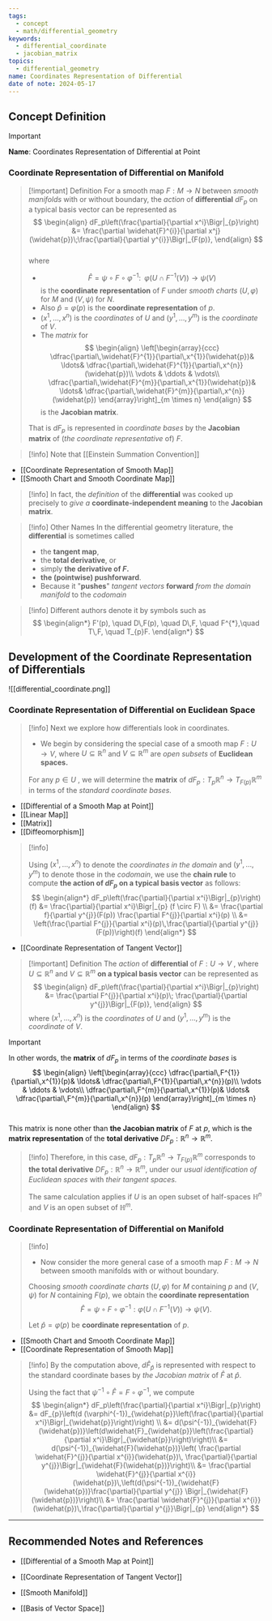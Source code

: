 ```yaml
---
tags:
  - concept
  - math/differential_geometry
keywords:
  - differential_coordinate
  - jacobian_matrix
topics:
  - differential_geometry
name: Coordinates Representation of Differential
date of note: 2024-05-17
---
```


## Concept Definition

>[!important]
>**Name**: Coordinates Representation of Differential at Point


### Coordinate Representation of Differential on Manifold

>[!important] Definition
>For a smooth map $F: M \rightarrow N$ between *smooth manifolds* with or without boundary, the *action* of **differential** $dF_{p}$ on a typical basis vector can be represented as
>$$
> \begin{align}
> dF_p\left(\frac{\partial}{\partial x^i}\Bigr|_{p}\right) &= \frac{\partial \widehat{F}^{i}}{\partial x^j}(\widehat{p})\;\frac{\partial}{\partial y^{i}}\Bigr|_{F(p)},
> \end{align}
>$$  
>where  
>- $$\widehat{F} = \psi \circ F \circ \varphi^{-1}: \;\; \varphi(U \cap F^{-1}(V)) \rightarrow \psi(V)$$ is the **coordinate representation** of $F$ under *smooth charts* $(U,\varphi)$ for $M$ and $(V, \psi)$ for $N$. 
>- Also $\widehat{p} = \varphi(p)$  is the **coordinate representation** of $p$. 
>- $(x^1,\ldots, x^n)$ is the *coordinates* of $U$ and $(y^1,\ldots, y^m)$ is the *coordinate* of $V$.  
>- The *matrix* for 
>$$
>\begin{align}
>  \left[\begin{array}{ccc}
> \dfrac{\partial\,\widehat{F}^{1}}{\partial\,x^{1}}(\widehat{p})& \ldots& \dfrac{\partial\,\widehat{F}^{1}}{\partial\,x^{n}}(\widehat{p})\\
> \vdots & \ddots & \vdots\\
> \dfrac{\partial\,\widehat{F}^{m}}{\partial\,x^{1}}(\widehat{p})& \ldots& \dfrac{\partial\,\widehat{F}^{m}}{\partial\,x^{n}}(\widehat{p})
> \end{array}\right]_{m \times n}
> \end{align}
>$$ 
>is the **Jacobian matrix**.
>
>That is $dF_{p}$ is represented in *coordinate bases* by the **Jacobian matrix** of (*the coordinate representative* of) $F$.

>[!info]
>Note that [[Einstein Summation Convention]]

- [[Coordinate Representation of Smooth Map]]
- [[Smooth Chart and Smooth Coordinate Map]]

>[!info]
>In fact, the *definition* of the **differential** was cooked up precisely to *give a* **coordinate-independent meaning** to the **Jacobian matrix**.

>[!info] Other Names
>In the differential geometry literature, the **differential** is sometimes called 
>- the **tangent map**, 
>- the **total derivative**, or 
>- simply **the derivative of $F$.** 
>-  **the (pointwise) pushforward**. 
>	- Because it "**pushes**" *tangent vectors* **forward** *from the domain manifold* to the *codomain*

>[!info]
>Different authors denote it by symbols such as
>$$
> \begin{align*}
> F'(p), \quad D\,F(p), \quad D\,F, \quad F^{*},\quad T\,F, \quad T_{p}F.
> \end{align*}
>$$ 



## Development of the Coordinate Representation of Differentials

![[differential_coordinate.png]]

### Coordinate Representation of Differential on Euclidean Space

>[!info]
>Next we explore how differentials look in coordinates. 
>
>- We begin by considering the special case of a smooth map $F: U \rightarrow V$, where $U \subseteq \mathbb{R}^n$ and $V \subseteq \mathbb{R}^m$ are *open subsets* of **Euclidean spaces.**  
>
>For any $p \in U$ , we will determine the **matrix** of $dF_p: T_{p}\mathbb{R}^n \rightarrow T_{F(p)}\mathbb{R}^m$ in terms of the *standard coordinate bases.*

- [[Differential of a Smooth Map at Point]]
- [[Linear Map]]
- [[Matrix]]
- [[Diffeomorphism]]

>[!info]
>
> Using $(x^1,\ldots, x^n)$ to denote the *coordinates in the domain* and $(y^1,\ldots, y^m)$ to denote those in the *codomain*, we use the **chain rule** to compute **the action of $dF_p$ on a typical basis vector** as follows:
>$$ 
> \begin{align*}
> dF_p\left(\frac{\partial}{\partial x^i}\Bigr|_{p}\right)(f) &= \frac{\partial}{\partial x^i}\Bigr|_{p} (f \circ F) \\
> &= \frac{\partial f}{\partial y^{j}}(F(p)) \frac{\partial F^{j}}{\partial x^i}(p) \\
> &= \left(\frac{\partial F^{j}}{\partial x^i}(p)\,\frac{\partial}{\partial y^{j}}(F(p))\right)(f) 
> \end{align*}
>$$ 

- [[Coordinate Representation of Tangent Vector]]

>[!important] Definition
>The *action* of **differential** of $F: U \rightarrow V$ , where $U \subseteq \mathbb{R}^n$ and $V \subseteq \mathbb{R}^m$ **on a typical basis vector** can be represented as
>$$
> \begin{align}
> dF_p\left(\frac{\partial}{\partial x^i}\Bigr|_{p}\right) &= \frac{\partial F^{j}}{\partial x^i}(p)\; \frac{\partial}{\partial y^{j}}\Bigr|_{F(p)},
> \end{align} 
>$$ 
>where $(x^1,\ldots, x^n)$ is the *coordinates* of $U$ and $(y^1,\ldots, y^m)$ is the *coordinate* of $V$.

>[!important]
>In other words, the **matrix** of $dF_p$ in terms of the *coordinate bases* is 
>$$
> \begin{align}
>  \left[\begin{array}{ccc}
> \dfrac{\partial\,F^{1}}{\partial\,x^{1}}(p)& \ldots& \dfrac{\partial\,F^{1}}{\partial\,x^{n}}(p)\\
> \vdots & \ddots & \vdots\\
> \dfrac{\partial\,F^{m}}{\partial\,x^{1}}(p)& \ldots& \dfrac{\partial\,F^{m}}{\partial\,x^{n}}(p)
> \end{array}\right]_{m \times n}
> \end{align}
>$$  
>This matrix is none other than **the Jacobian matrix** of $F$ at $p$, which is the **matrix representation** of the **total derivative** $DF_{p}: \mathbb{R}^n \rightarrow \mathbb{R}^m$. 

>[!info]
> Therefore, in this case, $dF_p: T_{p}\mathbb{R}^n \rightarrow T_{F(p)}\mathbb{R}^m$ corresponds to **the total derivative** $DF_{p}: \mathbb{R}^n \rightarrow \mathbb{R}^m$, under our *usual identification of Euclidean spaces* with *their tangent spaces.* 
> 
> The same calculation applies if $U$ is an open subset of half-spaces $\mathbb{H}^n$ and $V$ is an open subset of $\mathbb{H}^m$.


### Coordinate Representation of Differential on Manifold

>[!info]
>- Now consider the more general case of a smooth map $F: M \rightarrow N$ between smooth manifolds with or without boundary.   
> 
> Choosing *smooth coordinate charts* $(U,\varphi)$ for $M$ containing $p$ and $(V, \psi)$  for $N$ containing $F(p)$, we obtain the **coordinate representation** $$\widehat{F} = \psi \circ F \circ \varphi^{-1}: \varphi(U \cap F^{-1}(V)) \rightarrow \psi(V).$$ 
> 
> Let $\widehat{p} = \varphi(p)$ be **coordinate representation** of $p$.

- [[Smooth Chart and Smooth Coordinate Map]]
- [[Coordinate Representation of Smooth Map]]

>[!info]
> By the computation above, $d\widehat{F}_{\widehat{p}}$ is represented with respect to the standard coordinate bases by *the Jacobian matrix* of $\widehat{F}$ at $\widehat{p}$. 
> 
> Using the fact that $\psi^{-1} \circ \widehat{F} =  F \circ \varphi^{-1}$, we compute
>$$
> \begin{align*}
> dF_p\left(\frac{\partial}{\partial x^i}\Bigr|_{p}\right) &= dF_{p}\left(d (\varphi^{-1})_{\widehat{p}}\left(\frac{\partial}{\partial x^i}\Bigr|_{\widehat{p}}\right)\right) \\
> &= d(\psi^{-1})_{\widehat{F}(\widehat{p})}\left(d\widehat{F}_{\widehat{p}}\left(\frac{\partial}{\partial x^i}\Bigr|_{\widehat{p}}\right)\right)\\
> &= d(\psi^{-1})_{\widehat{F}(\widehat{p})}\left( \frac{\partial \widehat{F}^{j}}{\partial x^{i}}(\widehat{p})\, \frac{\partial}{\partial y^{j}}\Bigr|_{\widehat{F}(\widehat{p})}\right)\\
> &= \frac{\partial \widehat{F}^{j}}{\partial x^{i}}(\widehat{p})\,\left(d(\psi^{-1})_{\widehat{F}(\widehat{p})}\frac{\partial}{\partial y^{j}} \Bigr|_{\widehat{F}(\widehat{p})}\right)\\
> &= \frac{\partial \widehat{F}^{j}}{\partial x^{i}}(\widehat{p})\,\frac{\partial}{\partial y^{j}}\Bigr|_{p}
> \end{align*}
>$$ 


























-----------
##  Recommended Notes and References

- [[Differential of a Smooth Map at Point]]
- [[Coordinate Representation of Tangent Vector]]

- [[Smooth Manifold]]
- [[Basis of Vector Space]]


